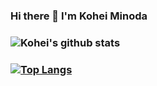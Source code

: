 ### Hi there 👋 I'm Kohei Minoda
### ![Kohei's github stats](https://github-readme-stats.vercel.app/api?username=Kohei-kun-no)
### [![Top Langs](https://github-readme-stats.vercel.app/api/top-langs/?username=Kohei-kun-no&layout=compact)](https://github.com/Kohei-kun-no/github-readme-stats)

<!--
**Kohei-kun-no/Kohei-kun-no** is a ✨ _special_ ✨ repository because its `README.md` (this file) appears on your GitHub profile.

Here are some ideas to get you started:

- 🔭 I’m currently working on ...
- 🌱 I’m currently learning ...
- 👯 I’m looking to collaborate on ...
- 🤔 I’m looking for help with ...
- 💬 Ask me about ...
- 📫 How to reach me: ...
- 😄 Pronouns: ...
- ⚡ Fun fact: ...
-->
